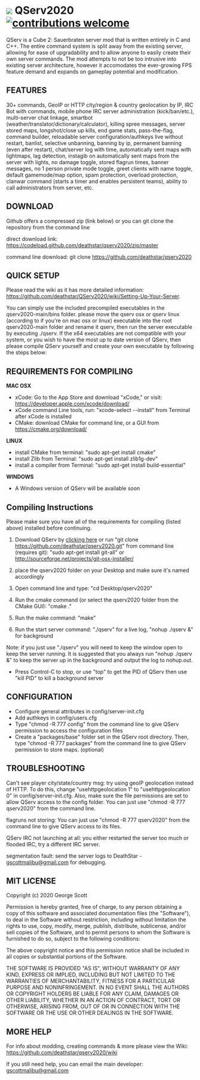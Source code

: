 # ![](https://cdn0.iconfinder.com/data/icons/HDRV/32/Grey_Server_B.png) QServ2020 [![contributions welcome](https://img.shields.io/badge/contributions-welcome-brightgreen.svg?style=flat)](https://github.com/deathstar/qserv2020/wiki/) 

QServ is a Cube 2: Sauerbraten server mod that is written entirely in C and C++. The entire command system is split away from the existing server, allowing for ease of upgradability and to allow anyone to easily create their own server commands. The mod attempts to not be too intrusive into existing server architecture, however it accomodates the ever-growing FPS feature demand and expands on gameplay potential and modification. 

FEATURES
-------------

30+ commands, GeoIP or HTTP city/region & country geolocation by IP, IRC Bot with commands, mobile phone IRC server administration (kick/ban/etc.), multi-server chat linkage, smartbot (weather/translator/dictionary/calculator), killing spree messages, server stored maps, longshot/close up kills, end game stats, pass-the-flag, command builder, reloadable server configuration/authkeys live without restart, banlist, selective unbanning, banning by ip, permanent banning (even after restart), chat/server log with time, automatically sent maps with lightmaps, lag detection, instagib on automatically sent maps from the server with lights, no damage toggle, stored flagrun times, banner messages, no 1 person private mode toggle, greet clients with name toggle, default gamemode/map option, spam protection, overload protection, clanwar command (starts a timer and enables persistent teams), ability to call administrators from server, etc.

DOWNLOAD
---------------

Github offers a compressed zip (link below) or you can git clone the repository from the command line

direct download link: https://codeload.github.com/deathstar/qserv2020/zip/master

command line download: git clone https://github.com/deathstar/qserv2020


QUICK SETUP
-----------------

Please read the wiki as it has more detailed information: https://github.com/deathstar/QServ2020/wiki/Setting-Up-Your-Server. 

You can simply use the included precompiled executables in the qserv2020-main/bins folder. please move the qserv osx or qserv linux (according to if you're on mac osx or linux) executable into the root qserv2020-main folder and rename it qserv, then run the server executable by executing ./qserv. If the x64 executables are not compatible with your system, or you wish to have the most up to date version of QServ, then please compile QServ yourself and create your own executable by following the steps below:

REQUIREMENTS FOR COMPILING
-----------------------------------------

**MAC OSX**

- xCode: Go to the App Store and download "xCode," or visit: https://developer.apple.com/xcode/download/
- xCode command Line tools, run: "xcode-select --install" from Terminal after xCode is installed
- CMake: download CMake for command line, or a GUI from https://cmake.org/download/

**LINUX**

 - install CMake from terminal: "sudo apt-get install cmake" 
 - install Zlib from Terminal: "sudo apt-get install zlib1g-dev"
 - install a compiler from Terminal: "sudo apt-get install build-essential"
 
**WINDOWS**

- A Windows version of QServ will be available soon

Compiling Instructions
--------------------------

Please make sure you have all of the requirements for compiling (listed above) installed before continuing.

1) Download QServ by [clicking here](https://codeload.github.com/deathstar/qserv2020/zip/master) or run "git clone https://github.com/deathstar/qserv2020.git" from command line (requires git): "sudo apt-get install git-all" or http://sourceforge.net/projects/git-osx-installer/

2) place the qserv2020 folder on your Desktop and make sure it's named accordingly 

3) Open command line and type: "cd Desktop/qserv2020"

4) Run the cmake command (or select the qserv2020 folder from the CMake GUI): "cmake ."

5) Run the make command: "make"

6) Run the start server command: "./qserv" for a live log, "nohup ./qserv &" for background

Note: if you just use "./qserv" you will need to keep the window open to keep the server running. It is suggested that you always run "nohup ./qserv &" to keep the server up in the background and output the log to nohup.out.

- Press Control-C to stop, or use "top" to get the PID of QServ then use "kill PID" to kill a background server

CONFIGURATION
---------------------

- Configure general attributes in config/server-init.cfg
- Add authkeys in config/users.cfg
- Type "chmod -R 777 config" from the command line to give QServ permission to access the configuration files
- Create a "packages/base" folder set in the QServ root directory. Then, type "chmod -R 777 packages" from the command line to give QServ permission to store maps. (optional)

TROUBLESHOOTING
-------------------------

Can't see player city/state/country msg: try using geoIP geolocation instead of HTTP. To do this, change "usehttpgeolocation 1" to "usehttpgeolocation 0" in config/server-init.cfg. Also, make sure the file permissions are set to allow QServ access to the config folder. You can just use "chmod -R 777 qserv2020" from the command line. 

flagruns not storing: You can just use "chmod -R 777 qserv2020" from the command line to give QServ access to its files.

QServ IRC not launching at all: you either restarted the server too much or flooded IRC, try a different IRC server.

segmentation fault: send the server logs to DeathStar - gscottmalibu@gmail.com for debugging.

MIT LICENSE 
----------------

Copyright (c) 2020 George Scott

Permission is hereby granted, free of charge, to any person obtaining a copy of this software and associated documentation files (the "Software"), to deal in the Software without restriction, including without limitation the rights to use, copy, modify, merge, publish, distribute, sublicense, and/or sell copies of the Software, and to permit persons to whom the Software is furnished to do so, subject to the following conditions:

The above copyright notice and this permission notice shall be included in all copies or substantial portions of the Software.

THE SOFTWARE IS PROVIDED "AS IS", WITHOUT WARRANTY OF ANY KIND, EXPRESS OR IMPLIED, INCLUDING BUT NOT LIMITED TO THE WARRANTIES OF MERCHANTABILITY, FITNESS FOR A PARTICULAR PURPOSE AND NONINFRINGEMENT. IN NO EVENT SHALL THE AUTHORS OR COPYRIGHT HOLDERS BE LIABLE FOR ANY CLAIM, DAMAGES OR OTHER LIABILITY, WHETHER IN AN ACTION OF CONTRACT, TORT OR OTHERWISE, ARISING FROM,
OUT OF OR IN CONNECTION WITH THE SOFTWARE OR THE USE OR OTHER DEALINGS IN THE SOFTWARE.

MORE HELP
---------------

For info about modding, creating commands & more please view the Wiki: https://github.com/deathstar/qserv2020/wiki 

If you still need help, you can email the main developer: gscottmalibu@gmail.com






